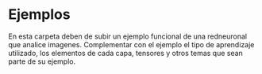 # Ejemplos

En esta carpeta deben de subir un ejemplo funcional de una redneuronal que analice imagenes.  Complementar con el ejemplo el tipo de aprendizaje utilizado, los elementos de cada capa, tensores y otros temas que sean parte de su ejemplo.

